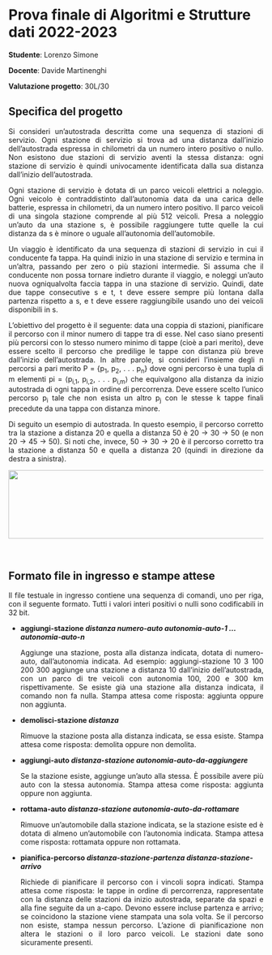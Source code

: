 # Prova finale di Algoritmi e Strutture dati 2022-2023

**Studente**: Lorenzo Simone

**Docente**: Davide Martinenghi

**Valutazione progetto**: 30L/30

## Specifica del progetto

<p align="justify"> Si consideri un’autostrada descritta come una sequenza di stazioni di servizio. Ogni stazione di servizio si trova
ad una distanza dall’inizio dell’autostrada espressa in chilometri da un numero intero positivo o nullo. Non esistono
due stazioni di servizio aventi la stessa distanza: ogni stazione di servizio è quindi univocamente identificata dalla
sua distanza dall’inizio dell’autostrada.
  
<p align="justify"> Ogni stazione di servizio è dotata di un parco veicoli elettrici a noleggio. Ogni veicolo è contraddistinto
dall’autonomia data da una carica delle batterie, espressa in chilometri, da un numero intero positivo. Il parco
veicoli di una singola stazione comprende al più 512 veicoli. Presa a noleggio un’auto da una stazione s, è possibile
raggiungere tutte quelle la cui distanza da s è minore o uguale all’autonomia dell’automobile. </p>

<p align="justify"> Un viaggio è identificato da una sequenza di stazioni di servizio in cui il conducente fa tappa. Ha quindi inizio
in una stazione di servizio e termina in un’altra, passando per zero o più stazioni intermedie. Si assuma che il
conducente non possa tornare indietro durante il viaggio, e noleggi un’auto nuova ogniqualvolta faccia tappa in
una stazione di servizio. Quindi, date due tappe consecutive s e t, t deve essere sempre più lontana dalla partenza
rispetto a s, e t deve essere raggiungibile usando uno dei veicoli disponibili in s. </p>

<p align="justify"> L’obiettivo del progetto è il seguente: data una coppia di stazioni, pianificare il percorso con il minor numero
di tappe tra di esse. Nel caso siano presenti più percorsi con lo stesso numero minimo di tappe (cioè a pari merito),
deve essere scelto il percorso che predilige le tappe con distanza più breve dall’inizio dell’autostrada. In altre parole,
si consideri l’insieme degli n percorsi a pari merito P = {p<sub>1</sub>, p<sub>2</sub>, . . . p<sub>n</sub>} dove ogni percorso è una tupla di m elementi
pi = ⟨p<sub>i,1</sub>, p<sub>i,2</sub>, . . . p<sub>i,m</sub>⟩ che equivalgono alla distanza da inizio autostrada di ogni tappa in ordine di percorrenza.
Deve essere scelto l’unico percorso p<sub>i</sub> tale che non esista un altro p<sub>j</sub> con le stesse k tappe finali precedute da una
tappa con distanza minore.</p>

<p align="justify">Di seguito un esempio di autostrada. In questo esempio, il percorso corretto tra la stazione a distanza 20 e
quella a distanza 50 è 20 → 30 → 50 (e non 20 → 45 → 50). Si noti che, invece, 50 → 30 → 20 è il percorso
corretto tra la stazione a distanza 50 e quella a distanza 20 (quindi in direzione da destra a sinistra).

<p align="center">
<img width="815" height="135" src="https://github.com/LorenzoSimone02/api-2023/assets/15893018/b616b305-7f4e-470b-9e7c-5195c05b08e6">
</p>

 <br />

## **Formato file in ingresso e stampe attese**
<p align="justify">Il file testuale in ingresso contiene una sequenza di comandi, uno per riga, con il seguente formato. Tutti i valori
interi positivi o nulli sono codificabili in 32 bit.</p>

- **aggiungi-stazione _distanza numero-auto autonomia-auto-1 ... autonomia-auto-n_**
  <p align="justify">Aggiunge una stazione, posta alla distanza indicata, dotata di numero-auto, dall’autonomia indicata.
  Ad esempio:
  aggiungi-stazione 10 3 100 200 300
  aggiunge una stazione a distanza 10 dall’inizio dell’autostrada, con un parco di tre veicoli con autonomia
  100, 200 e 300 km rispettivamente. Se esiste già una stazione alla distanza indicata, il comando non fa nulla.
  Stampa attesa come risposta: aggiunta oppure non aggiunta.</p>


- **demolisci-stazione _distanza_**
  <p align="justify">Rimuove la stazione posta alla distanza indicata, se essa esiste.
  Stampa attesa come risposta: demolita oppure non demolita.</p>


- **aggiungi-auto _distanza-stazione autonomia-auto-da-aggiungere_**
  <p align="justify">Se la stazione esiste, aggiunge un’auto alla stessa. È possibile avere più auto con la stessa autonomia.
  Stampa attesa come risposta: aggiunta oppure non aggiunta.</p>


- **rottama-auto _distanza-stazione autonomia-auto-da-rottamare_**
  <p align="justify">Rimuove un’automobile dalla stazione indicata, se la stazione esiste ed è dotata di almeno un’automobile
  con l’autonomia indicata.
  Stampa attesa come risposta: rottamata oppure non rottamata.</p>


- **pianifica-percorso _distanza-stazione-partenza distanza-stazione-arrivo_**
  <p align="justify">Richiede di pianificare il percorso con i vincoli sopra indicati.
  Stampa attesa come risposta: le tappe in ordine di percorrenza, rappresentate con la distanza delle stazioni
  da inizio autostrada, separate da spazi e alla fine seguite da un a-capo. Devono essere incluse partenza e
  arrivo; se coincidono la stazione viene stampata una sola volta. Se il percorso non esiste, stampa nessun
  percorso. L’azione di pianificazione non altera le stazioni o il loro parco veicoli. Le stazioni date sono
  sicuramente presenti.</p>
